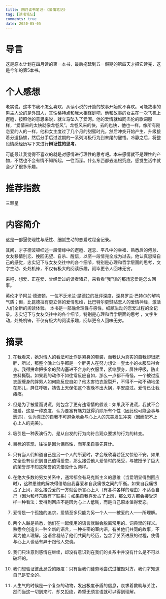 ```yaml
---
title: 四月读书笔记-《爱情笔记》
tag: [读书笔记]
comments: true
date: 2020-05-05
---
```




# 导言

这是原本计划在四月读的第一本书，最后拖延到五一假期的第四天才把它读完，这是今年的第5本书。

# 个人感想

老实说，这本书我不怎么喜欢，从读小说的开篇的故事开始就不喜欢。可能故事的男主人公的是外国人，其性格特点和我大相径庭吧，他和故事的女主在一次飞机上邂逅，按照他的意思来说，就立马坠入了爱河。他的爱情就如同杰伦的歌词那样，“爱情来的太快就像龙卷风”。龙卷风来的快，去的也快，他也一样，像所有刚恋爱的人的一样，他和女主度过了几个月的甜蜜时光，然后冲突开始产生、升级接着分道扬镳，然后分手后过渡期的一系列消极行为到末尾的醒悟。冷静之后，将整段情感经历写下来进行**辩证性的思考**。

可能最让我觉得不喜欢的就是对感情进行理性的思考吧。本来感情就不是理性的产物，不然也不会有情不知所起，一往而深。什么东西都去追根究底，感觉生活中就会少了很多乐趣。

# 推荐指数

三颗星

# 内容简介

这是一部逼使理性与感性、细腻生动的恋爱过程全记录。

其间，才子德波顿细述一段情缘中的邂逅、迷恋、平凡中的幸福、熟悉后的倦怠、女友移情别恋、挽回无望、自杀、醒悟，以至一段情完全成为过去。他认真思辩自己的感觉，忠实记下与女友交往中的各个细节，特别是心理和哲学层面的思考，文字生动、处处机锋，不仅有极大的阅读乐趣，阅毕更令人回味无穷。

来吧，想爱、正在爱、曾经爱过的读者诸君，来看看“我”谈的那场恋爱是怎么回事。

英伦才子阿兰·德波顿，一位不乏米兰·昆德拉的批评深度，深具罗兰·巴特尔的解构气质；但，比昆德拉有更立体的爱情思维，比巴特尔更熨贴恋人的爱情神经，激活人们全新的阅读体验。 本书是一部融合理性与感性，细腻生动的恋爱过程的全记录。忠实记下与女友交往中的各个细节，特别是心理和哲学层面的思考 ，文字生动，处处机锋，不仅有极大的阅读乐趣，阅毕更令人回味无穷。

# 摘录
1. 在我看来，她对情人的看法可比作是紧身的套装，而我认为真实的自我却很肥胖，所以，那整个晚上似乎都是一个胖男人在努力想让一套太小的衣服显得合身。我得拼命把多余的赘肉塞进不合身的衣服里，紧缩腰身，屏住呼吸，防止衣料撕裂。如果我的动作不如往常反应自如，那么一点都不奇怪，一个被过瘦衣服缠身的胖男人如何能反应自如？他太害怕衣服裂开，不得不一动不动地坐在那儿，屏住呼吸，祷告上天保佑这个夜晚不出大祸，平安度过。爱情已让我瘫痪。

2. 但是为了被爱而说谎，则包含了更有违常情的假设：如果我不说谎，我就不会被爱。这是一种态度，认为要富有魅力就得消除所有个性（因此也可能会事与愿违），认为真正的自我不可避免地会与心上人的完美发生冲突（因而配不上心上人的完美）。

3. 吸引是一种表演行为，是从自发的行为向符合观众要求的行为的转变。

4. 目标的实现，往往是因为偶然性，而非来自事先算计。

5. 只有当人们知道自己是另一个人的所爱时，才会既欣喜若狂又惊恐不安。如果完全没有认识到自己值得爱恋，那么接受他人爱情时的感受，与被授予了巨大的荣誉却不知这荣誉的凭借没什么两样。

6. 在绝大多数的男女关系中，通常都会有马克斯主义的思维（当爱明显得到回应时），这种思维的解决得借助自我喜爱和自我痛恨之间的平衡。如果自我痛恨占了上风，那么接受爱的一方就会断言心上人（有各种各样的理由）不适合自己（因为和坏东西有了联系）；如果自我喜爱占了上风，那么双方都会接受这样一种看法：爱得到回应不是因为心上人低贱，而是自己原本值得爱恋。

7. 爱情是一个孤独的追求，爱情至多只能为另一个人——被爱的人——所理解。

8. 两个人越是熟悉，他们在一起使用的语言就越会脱离常用的、词典里的释义。熟悉会创造出一种全新的语言，一种亲密的室内语，有关他们共同的故事，不易为他人理解。这语言凝结了他们共同的经历，包含了关系进展的过程，使得与心上人谈话有异于跟他人交谈。

9. 我们只注意到感情在继续，却没有意识到在我们的关系中并没有什么是不可以破坏的。

10. 我们想验证彼此忍受的限度：只有当我们徒劳地尝试过摧毁对方，我们才知道自己是安全的。

11. 人生气的时候是一个复杂的动物，发出极度矛盾的信息，哀求着救助与关注，然而当这一切到来时，却又拒绝，希望无须言语就可以得到理解。
